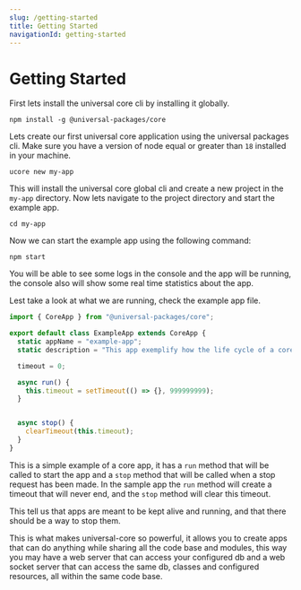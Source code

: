 ```yaml
---
slug: /getting-started
title: Getting Started
navigationId: getting-started
---
```


# Getting Started

First lets install the universal core cli by installing it globally.

```shell
npm install -g @universal-packages/core
```

Lets create our first universal core application using the universal packages cli. Make sure you have a version of node equal or greater than `18` installed in your machine.

```shell
ucore new my-app
```

This will install the universal core global cli and create a new project in the `my-app` directory. Now lets navigate to the project directory and start the example app.

```shell
cd my-app
```

Now we can start the example app using the following command:

```shell
npm start
```

You will be able to see some logs in the console and the app will be running, the console also will show some real time statistics about the app.

Lest take a look at what we are running, check the example app file.

```javascript:title=src/Example.app.js
import { CoreApp } from "@universal-packages/core";

export default class ExampleApp extends CoreApp {
  static appName = "example-app";
  static description = "This app exemplify how the life cycle of a core app goes";

  timeout = 0;

  async run() {
    this.timeout = setTimeout(() => {}, 999999999);
  }


  async stop() {
    clearTimeout(this.timeout);
  }
}
```

This is a simple example of a core app, it has a `run` method that will be called to start the app and a `stop` method that will be called when a stop request has been made. In the sample app the `run` method will create a timeout that will never end, and the `stop` method will clear this timeout.

This tell us that apps are meant to be kept alive and running, and that there should be a way to stop them.

This is what makes universal-core so powerful, it allows you to create apps that can do anything while sharing all the code base and modules, this way you may have a web server that can access your configured db and a web socket server that can access the same db, classes and configured resources, all within the same code base.
